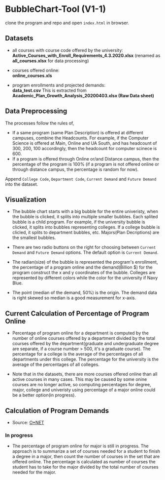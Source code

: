 # BubbleChart-Tool (V1-1)
clone the program and repo and open `index.html` in browser.

## Datasets
* all courses with course code offered by the university: <br />
**Active_Courses_with_Enroll_Requirements_4.3.2020.xlsx** (renamed as **all_courses.xlsx** for data processing)
  
* courses offered online: <br />
  **online_courses.xls**
  
* program enrollments and projected demands: <br />
  **data_test.csv** This is extracted from **Academic_Plan_Growth_Analysis_20200403.xlsx (Raw Data sheet)**

## Data Preprocessing
The processes follow the rules of,
* If a same program (same Plan Description) is offered at different campuses, combine the Headcounts. For example, if the Computer Science is offered at Main, Online and UA South, and has headcount of 300, 200, 100 accordingly, then the headcount for computer scinece is 600.
* If a program is offered through Online or/and Distance campus, then the percentage of the program is 100% (if a program is not offered online or through distance campus, the percentage is random for now).

Append `College Code`, `Department Code`, `Current Demand` and `Future Demand` into the dataset.


## Visualization
* The bubble chart starts with a big bubble for the entire univeristy, when the bubble is clicked, it splits into multiple smaller bubbles. Each splited bubble is a child program. For example, if the university bubble is clicked, it splits into bubbles representing colleges. If a college bubble is clicled, it splits to department bubbles, etc. Majors(Plan Decriptions) are the smallest bubbles.

* There are two radio buttons on the right for choosing between `Current Demand` and `Future Demand` options. The default option is `Current Demand`.

* The radian(size) of the bubble is represented the program's enrollment, the percentage of a program online and the demand(Billion $) for the program construct the x and y coordinates of the bubble. Colleges are represented by different colors while the color for the university if Navy Blue.

* The point (median of the demand, 50%) is the origin. The demand data is right skewed so median is a good measurement for x-axis.

## Current Calculation of Percentage of Program Online
* Percentage of program online for a department is computed by the number of online courses offered by a department divided by the total courses offered by the department(graduate and undergraduate degree are separate, if a course number > 500, it's a graduate course). The percentage for a college is the average of the percentages of all departments under this college. The percentage for the university is the average of the percentages of all colleges.

* Note that in the datasets, there are more courses offered online than all active courses in many cases. This may be caused by some onine courses are no longer active, so computing percentages for degree, major, college and univeristy using percentage of a major online could be a better option(in progress).

## Calculation of Program Demands
* Source: [O*NET](https://www.onetonline.org/)


### In progress
- The percentage of program online for major is still in progress. The approach is to summarize a set of courses needed for a student to finish a degree in a major, then count the number of courses in the set that are offered online. The percentage is calculated as number of courses the student has to take for the major divided by the total number of courses needed for the major. 
